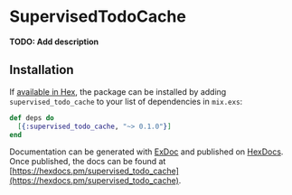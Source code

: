 # SupervisedTodoCache

**TODO: Add description**

## Installation

If [available in Hex](https://hex.pm/docs/publish), the package can be installed
by adding `supervised_todo_cache` to your list of dependencies in `mix.exs`:

```elixir
def deps do
  [{:supervised_todo_cache, "~> 0.1.0"}]
end
```

Documentation can be generated with [ExDoc](https://github.com/elixir-lang/ex_doc)
and published on [HexDocs](https://hexdocs.pm). Once published, the docs can
be found at [https://hexdocs.pm/supervised_todo_cache](https://hexdocs.pm/supervised_todo_cache).

